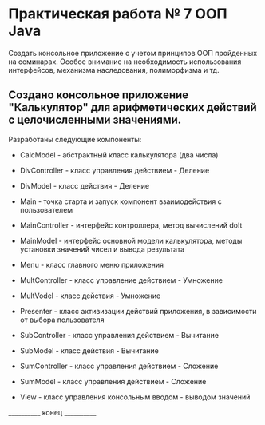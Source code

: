 # Практическая работа № 7 ООП Java

Создать консольное приложение с учетом принципов ООП пройденных на семинарах. 
Особое внимание на необходимость использования интерфейсов, механизма наследования, полиморфизма и тд.

## Создано консольное приложение "Калькулятор" для арифметических действий с целочисленными значениями.

Разработаны следующие компоненты:

- CalcModel - абстрактный класс калькулятора (два числа)

- DivController - класс управления действием - Деление

- DivModel - класс действия - Деление

- Main - точка старта и запуск компонент взаимодействия с пользователем

- MainController - интерфейс контроллера, метод вычислений doIt

- MainModel - интерфейс основной модели калькулятора, методы установки значений чисел и вывода результата

- Menu - класс главного меню приложения

- MultController - класс управление действием - Умножение

- MultVodel - класс действия - Умножение

- Presenter - класс активизации действий приложения, в зависимости от выбора пользователя

- SubController - класс управления действием - Вычитание

- SubModel - класс действия - Вычитание

- SumController - класс управления действием - Сложение

- SumModel - класс управления действием - Сложение

- View - класс управления консольным вводом - выводом значений

__________ конец __________
